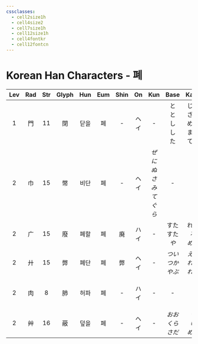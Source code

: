 ```yaml
---
cssclasses:
  - cell2size1h
  - cell4size2
  - cell7size1h
  - cell12size1h
  - cell4fontkr
  - cell12fontcn
---
```


# Korean Han Characters - 폐

| Lev | Rad | Str | Glyph | Hun | Eum | Shin | On  |        Kun         |         Base          |            Kana            | Simp | Man | Can  |           Viet            |
| :-: | :-: | :-: | :---: | :-: | :-: | :--: | :-: | :----------------: | :-------------------: | :------------------------: | :--: | :-: | :--: | :-----------------------: |
|  1  |  門  | 11  |   閉   | 닫을  |  폐  |  -   | ヘイ  |         -          | と<br>と<br>し<br>し<br>た | じる<br>ざす<br>める<br>まる<br>てる |  闭   | bì  | bai3 |            bế             |
|  2  |  巾  | 15  |   幣   | 비단  |  폐  |  -   | ヘイ  | *ぜに<br>ぬさ<br>みてぐら* |           -           |             -              |  币   | bì  | bai6 |            giẻ            |
|  2  |  广  | 15  |   廢   | 폐할  |  폐  |  廃   | ハイ  |         -          |    すた<br>すた<br>*や*    |      れる<br>る<br>*める*       |  废   | fèi | fai3 |            phế            |
|  2  |  廾  | 15  |   弊   | 폐단  |  폐  |  弊   | ヘイ  |         -          |   *つい<br>つか<br>やぶ*    |      *える<br>れる<br>れる*      |  弊   | bì  | bai6 |            tệ             |
|  2  |  肉  |  8  |   肺   | 허파  |  폐  |  -   | ハイ  |         -          |           -           |             -              |  -   | fèi | fai3 | phế<br>phổi<br>chị<br>phễ |
|  2  |  艸  | 16  |   蔽   | 덮을  |  폐  |  -   | ヘイ  |         -          |   *おお<br>くら<br>さだ*    |       *う<br>い<br>める*       |  -   | bì  | bai3 |            tế             |
